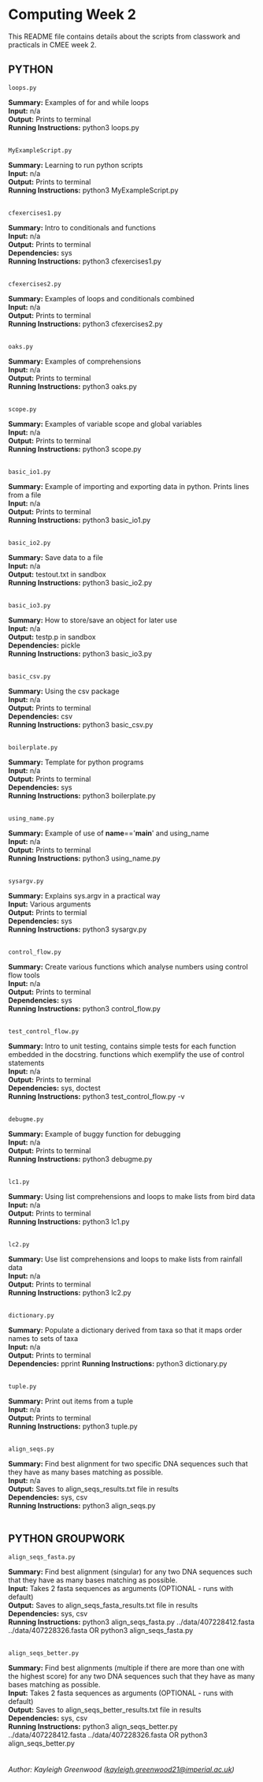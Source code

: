 # Computing Week 2

This README file contains details about the scripts from classwork and practicals in CMEE week 2.

## PYTHON

    loops.py

**Summary:** Examples of for and while loops <br />
**Input:** n/a <br />
**Output:** Prints to terminal <br />
**Running Instructions:** python3 loops.py <br /><br />


    MyExampleScript.py

**Summary:** Learning to run python scripts <br />
**Input:** n/a <br />
**Output:** Prints to terminal <br />
**Running Instructions:** python3 MyExampleScript.py <br /><br />


    cfexercises1.py

**Summary:** Intro to conditionals and functions <br />
**Input:** n/a <br />
**Output:** Prints to terminal <br />
**Dependencies:** sys <br />
**Running Instructions:** python3 cfexercises1.py <br /><br />


    cfexercises2.py

**Summary:** Examples of loops and conditionals combined <br />
**Input:** n/a<br />
**Output:** Prints to terminal <br />
**Running Instructions:** python3 cfexercises2.py <br /><br />


    oaks.py

**Summary:** Examples of comprehensions <br />
**Input:** n/a <br />
**Output:** Prints to terminal <br />
**Running Instructions:** python3 oaks.py<br /><br />


    scope.py

**Summary:** Examples of variable scope and global variables <br />
**Input:** n/a <br />
**Output:** Prints to terminal <br />
**Running Instructions:** python3 scope.py <br /><br />


    basic_io1.py

**Summary:** Example of importing and exporting data in python. Prints lines from a file <br />
**Input:** n/a <br />
**Output:** Prints to terminal <br />
**Running Instructions:** python3 basic_io1.py <br /><br />


    basic_io2.py

**Summary:** Save data to a file <br />
**Input:** n/a <br />
**Output:** testout.txt in sandbox <br />
**Running Instructions:** python3 basic_io2.py <br /><br />


    basic_io3.py

**Summary:** How to store/save an object for later use <br />
**Input:** n/a <br />
**Output:** testp.p in sandbox <br />
**Dependencies:** pickle <br />
**Running Instructions:** python3 basic_io3.py <br /><br />



    basic_csv.py

**Summary:** Using the csv package <br />
**Input:** n/a <br />
**Output:** Prints to terminal <br />
**Dependencies:** csv <br />
**Running Instructions:** python3 basic_csv.py <br /><br />



    boilerplate.py

**Summary:** Template for python programs <br />
**Input:** n/a <br />
**Output:** Prints to terminal <br />
**Dependencies:** sys <br />
**Running Instructions:** python3 boilerplate.py<br /><br />


    using_name.py

**Summary:** Example of use of __name__=='__main__' and using_name <br />
**Input:** n/a <br />
**Output:** Prints to terminal <br />
**Running Instructions:** python3 using_name.py <br /><br />


    sysargv.py

**Summary:** Explains sys.argv in a practical way <br />
**Input:** Various arguments <br />
**Output:** Prints to termial <br />
**Dependencies:** sys <br />
**Running Instructions:** python3 sysargv.py <br /><br />



    control_flow.py

**Summary:** Create various functions which analyse numbers using control flow tools <br />
**Input:** n/a <br />
**Output:** Prints to terminal <br />
**Dependencies:** sys <br />
**Running Instructions:** python3 control_flow.py<br /><br />


    test_control_flow.py

**Summary:** Intro to unit testing, contains simple tests for each function embedded in the docstring. functions which exemplify the use of control statements <br />
**Input:** n/a <br />
**Output:** Prints to terminal <br />
**Dependencies:** sys, doctest <br />
**Running Instructions:** python3 test_control_flow.py -v <br /><br />


    debugme.py

**Summary:** Example of buggy function for debugging <br />
**Input:** n/a <br />
**Output:** Prints to terminal <br />
**Running Instructions:** python3 debugme.py <br /><br />



    lc1.py

**Summary:** Using list comprehensions and loops to make lists from bird data <br />
**Input:** n/a <br />
**Output:** Prints to terminal <br />
**Running Instructions:** python3 lc1.py <br /><br />


    lc2.py

**Summary:** Use list comprehensions and loops to make lists from rainfall data <br />
**Input:** n/a <br />
**Output:** Prints to terminal <br />
**Running Instructions:** python3 lc2.py<br /><br />


    dictionary.py

**Summary:** Populate a dictionary derived from taxa so that it maps order names to sets of taxa <br />
**Input:** n/a <br />
**Output:** Prints to terminal <br />
**Dependencies:** pprint
**Running Instructions:** python3 dictionary.py<br /><br />


    tuple.py

**Summary:** Print out items from a tuple <br />
**Input:** n/a <br />
**Output:** Prints to terminal <br />
**Running Instructions:** python3 tuple.py <br /><br />


    align_seqs.py

**Summary:** Find best alignment for two specific DNA sequences such that they have as many bases matching as possible. <br />
**Input:** n/a <br />
**Output:** Saves to align_seqs_results.txt file in results <br />
**Dependencies:** sys, csv <br />
**Running Instructions:** python3 align_seqs.py<br /><br />

## PYTHON GROUPWORK

    align_seqs_fasta.py

**Summary:** Find best alignment (singular) for any two DNA sequences such that they have as many bases matching as possible. <br />
**Input:** Takes 2 fasta sequences as arguments (OPTIONAL - runs with default)  <br />
**Output:** Saves to align_seqs_fasta_results.txt file in results <br />
**Dependencies:** sys, csv <br />
**Running Instructions:** python3 align_seqs_fasta.py ../data/407228412.fasta ../data/407228326.fasta OR python3 align_seqs_fasta.py <br /><br />

    align_seqs_better.py

**Summary:** Find best alignments (multiple if there are more than one with the highest score) for any two DNA sequences such that they have as many bases matching as possible. <br />
**Input:** Takes 2 fasta sequences as arguments (OPTIONAL - runs with default)  <br />
**Output:** Saves to align_seqs_better_results.txt file in results <br />
**Dependencies:** sys, csv <br />
**Running Instructions:** python3 align_seqs_better.py ../data/407228412.fasta ../data/407228326.fasta OR python3 align_seqs_better.py <br /><br />


###### Author: Kayleigh Greenwood (kayleigh.greenwood21@imperial.ac.uk)